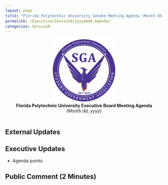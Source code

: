 ```yaml
---
layout: page
title: "Florida Polytechnic University Senate Meeting Agenda (Month dd, yyyy)"
permalink: /Executive/Session8/yyyymmdd_Agenda/
categories: Session8
---
```


<div style="text-align: center"><img src="/assets/SGASeal.png" /></div>

<center><b>Florida Polytechnic University Executive Board Meeting Agenda</b></center>
<center><em>(Month dd, yyyy)</em></center>
<br>

## External Updates

## Executive Updates

- Agenda points

## Public Comment (2 Minutes)
